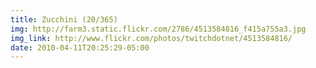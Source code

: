 ```yaml
---
title: Zucchini (20/365) 
img: http://farm3.static.flickr.com/2786/4513584816_f415a755a3.jpg 
img_link: http://www.flickr.com/photos/twitchdotnet/4513584816/ 
date: 2010-04-11T20:25:29-05:00 
---
```


